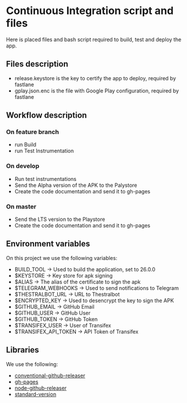 # Continuous Integration script and files

Here is placed files and bash script required to build, test and deploy the app.

## Files description

- release.keystore is the key to certify the app to deploy, required by fastlane
- gplay.json.enc is the file with Google Play configuration, required by fastlane

## Workflow description

### On feature branch

- run Build
- run Test Instrumentation

### On develop

- Run test instrumentations
- Send the Alpha version of the APK to the Palystore
- Create the code documentation and send it to gh-pages

### On master

- Send the LTS version to the Playstore
- Create the code documentation and send it to gh-pages

## Environment variables

On this project we use the following variables:

- BUILD_TOOL -> Used to build the application, set to 26.0.0
- $KEYSTORE -> Key store for apk signing
- $ALIAS    -> The alias of the certificate to sign the apk
- $TELEGRAM_WEBHOOKS -> Used to send notifications to Telegram
- $THESTRALBOT_URL   -> URL to Thestralbot
- $ENCRYPTED_KEY     -> Used to desencrypt the key to sign the APK
- $GITHUB_EMAIL      -> GitHub Email
- $GITHUB_USER       -> GitHub User
- $GITHUB_TOKEN      -> GitHub Token
- $TRANSIFEX_USER      -> User of Transifex
- $TRANSIFEX_API_TOKEN -> API Token of Transifex

## Libraries

We use the following:

- [conventional-github-releaser](https://github.com/conventional-changelog/releaser-tools)
- [gh-pages](https://github.com/tschaub/gh-pages)
- [node-github-releaser](https://github.com/miyajan/node-github-release)
- [standard-version](https://github.com/conventional-changelog/standard-version)